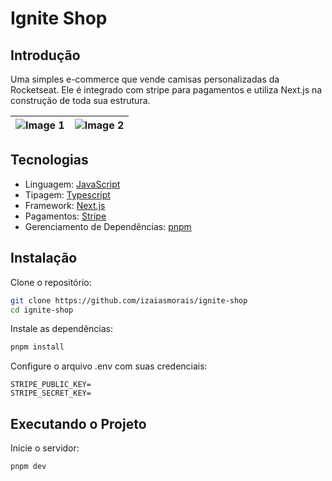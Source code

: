 # Ignite Shop

## Introdução

Uma simples e-commerce que vende camisas personalizadas da Rocketseat. Ele é integrado com stripe para pagamentos e utiliza Next.js na construção de toda sua estrutura.

| ![Image 1](https://github.com/user-attachments/assets/8f2a0fbf-fed8-49ac-8b87-909151f641c4) | ![Image 2](https://github.com/user-attachments/assets/cc82c3fe-989b-4bc9-a848-3444fc6459ba) |
|:---:|:---:|


## Tecnologias

- Linguagem: [JavaScript](https://developer.mozilla.org/pt-BR/docs/Web/JavaScript)
- Tipagem: [Typescript](https://www.typescriptlang.org/)
- Framework: [Next.js](https://nextjs.org/)
- Pagamentos: [Stripe](https://stripe.com/)
- Gerenciamento de Dependências: [pnpm](https://pnpm.io)

## Instalação

Clone o repositório:

```bash
git clone https://github.com/izaiasmorais/ignite-shop
cd ignite-shop
```

Instale as dependências:

```bash
pnpm install
```

Configure o arquivo .env com suas credenciais:

```env
STRIPE_PUBLIC_KEY=
STRIPE_SECRET_KEY=
```

## Executando o Projeto

Inicie o servidor:

```bash
pnpm dev
```
